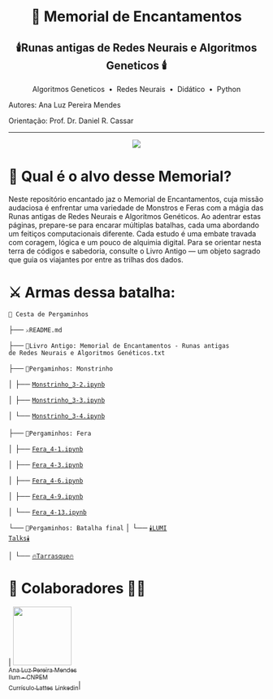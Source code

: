 <h1 align="center"> 🔮 Memorial de Encantamentos</h1>
<h2 align="center"> 🕯️Runas antigas de Redes Neurais e Algoritmos Geneticos 🕯️</h2> 

<p align="center">
   Algoritmos Geneticos 
  &nbsp;&bull;&nbsp; Redes Neurais
  &nbsp;&bull;&nbsp; Didático
  &nbsp;&bull;&nbsp; Python
</p>

Autores: Ana Luz Pereira Mendes

Orientação: Prof. Dr. Daniel R. Cassar

-----------

<p align="center">
<img loading="lazy" src="http://img.shields.io/static/v1?label=STATUS&message=EM%20DESENVOLVIMENTO&color=GREEN&style=for-the-badge"/>
</p>

# 🏹 Qual é o alvo desse Memorial?

Neste repositório encantado jaz o Memorial de Encantamentos, cuja missão audaciosa é enfrentar uma variedade de Monstros e Feras com a mágia das Runas antigas de Redes Neurais e Algoritmos Genéticos. Ao adentrar estas páginas, prepare-se para encarar múltiplas batalhas, cada uma abordando um feitiços computacionais diferente. Cada estudo é uma embate travada com coragem, lógica e um pouco de alquimia digital. Para se orientar nesta terra de códigos e sabedoria, consulte o Livro Antigo — um objeto sagrado que guia os viajantes por entre as trilhas dos dados.

# ⚔️ Armas dessa batalha:

<code>🧺 Cesta de Pergaminhos </code>

 ├── <code>⚔️README.md</code>
 
 ├── <code>📕Livro Antigo: Memorial de Encantamentos - Runas antigas de Redes Neurais e Algoritmos Genéticos.txt</code>
 
 ├── <code>📜Pergaminhos: Monstrinho </code>
 
 │    ├── <code>[Monstrinho_3-2.ipynb](https://github.com/LuzMendes/Memorial-de-Encantamentos-Runas-antigas-de-Redes-Neurais-e-Algoritmos-Geneticos/blob/main/Monstrinho_3-2.ipynb)</code>
 
 │    ├── <code>[Monstrinho_3-3.ipynb](https://github.com/LuzMendes/Memorial-de-Encantamentos-Runas-antigas-de-Redes-Neurais-e-Algoritmos-Geneticos/blob/main/Monstrinho_3-3.ipynb) </code>  
 
 │    └── <code>[Monstrinho_3-4.ipynb](https://github.com/LuzMendes/Memorial-de-Encantamentos-Runas-antigas-de-Redes-Neurais-e-Algoritmos-Geneticos/blob/main/Monstrinho_3-4.ipynb) </code>          
 ├── <code>📜Pergaminhos: Fera</code>
 
 │    ├── <code>[Fera_4-1.ipynb](https://github.com/LuzMendes/Memorial-de-Encantamentos-Runas-antigas-de-Redes-Neurais-e-Algoritmos-Geneticos/blob/main/Fera_4-1.ipynb)</code> 
 
 │    ├── <code>[Fera_4-3.ipynb](https://github.com/LuzMendes/Memorial-de-Encantamentos-Runas-antigas-de-Redes-Neurais-e-Algoritmos-Geneticos/blob/main/Fera_4-3.ipynb)</code> 
 
 │    ├── <code>[Fera_4-6.ipynb ](https://github.com/LuzMendes/Memorial-de-Encantamentos-Runas-antigas-de-Redes-Neurais-e-Algoritmos-Geneticos/blob/main/Fera_4-6.ipynb)</code> 
 
 │    ├── <code>[Fera_4-9.ipynb](https://github.com/LuzMendes/Memorial-de-Encantamentos-Runas-antigas-de-Redes-Neurais-e-Algoritmos-Geneticos/blob/main/Fera_4-9.ipynb)</code>
 
 │    └── <code>[Fera_4-13.ipynb](https://github.com/LuzMendes/Memorial-de-Encantamentos-Runas-antigas-de-Redes-Neurais-e-Algoritmos-Geneticos/blob/main/Fera_4-13.ipynb)</code>

 
 └── <code>📜Pergaminhos: Batalha final</code>
 │    └── <code>[🕯️LUMI Talks🕯️](https://github.com/LuzMendes/Tarrasque-Modelagem-Preditiva-da-Resposta-Dieletrica-de-Perovskitas.) </code>   
 
 │    └── <code>[🔥Tarrasque🔥](https://github.com/LuzMendes/Tarrasque-Modelagem-Preditiva-da-Resposta-Dieletrica-de-Perovskitas.) </code>      

# 🧙 Colaboradores 🧙‍♂️
| [<img loading="lazy" src="https://avatars.githubusercontent.com/u/172425049?v=4" width=115><br><sub>Ana Luz Pereira Mendes</sub>](https://github.com/LuzMendes)<br>[<sub>Ilum - CNPEM</sub>](https://ilum.cnpem.br/)<br> [<sub>Currículo Lattes</sub>](https://lattes.cnpq.br/4596466138573531) [<sub>Linkedin</sub>](https://www.linkedin.com/in/ana-luz-pereira-mendes/)| 
